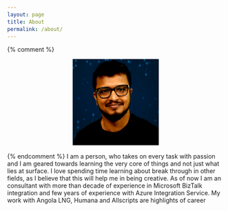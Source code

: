 ```yaml
---
layout: page
title: About
permalink: /about/
---
```

{% comment %}
<p align="center" width="100%">
    <img src="/assets/profile/Small Picture.png" width="200" height="200" />
</p>
 {% endcomment %}
I am a person, who takes on every task with passion and I am geared towards learning the very core of things and not just what lies at surface. I love spending time learning about break through in other fields, as I believe that this will help me in being creative. As of now I am an consultant with more than decade of experience in Microsoft BizTalk integration and few years of experience with Azure Integration Service. My work with Angola LNG, Humana and Allscripts are highlights of career
